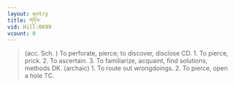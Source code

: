 ```yaml
---
layout: entry
title: གཏོལ་
vid: Hill:0699
vcount: 0
---
```


> (acc\.
 Sch\.
) To perforate, pierce; to discover, disclose CD\.
 1\.
 To pierce, prick\.
 2\.
 To ascertain\.
 3\.
 To familiarize, acquaint, find solutions, methods DK\.
 (archaic) 1\.
 To route out wrongdoings\.
 2\.
 To pierce, open a hole TC\.


